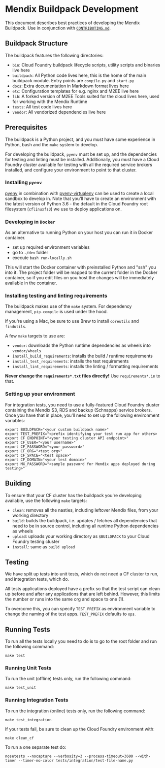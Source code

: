 # Mendix Buildpack Development
This document describes best practices of developing the Mendix Buildpack. Use in conjunction with [`CONTRIBUTING.md`](CONTRIBUTING.md).

## Buildpack Structure
The buildpack features the following directories:
* `bin`: Cloud Foundry buildpack lifecycle scripts, utility scripts and binaries live here
* `buildpack`: All Python code lives here, this is the home of the main buildpack module. Entry points are `compile.py` and `start.py`
* `docs`: Extra documentation in Markdown format lives here
* `etc`: Configuration templates for e.g. nginx and M2EE live here
* `lib`: A forked version of M2EE Tools suited for the cloud lives here, used for working with the Mendix Runtime
* `tests`: All test code lives here
* `vendor`: All vendorized dependencies live here

## Prerequisites
The buildpack is a Python project, and you must have some experience in Python, bash and the `make` system to develop.

For developing the buildpack, `pyenv` must be set up, and the dependencies for testing and linting must be installed. Additionally, you must have a Cloud Foundry cluster available for testing with all the required service brokers installed, and configure your environment to point to that cluster.

### Installing `pyenv`
[pyenv](https://github.com/pyenv/pyenv) in combination with [pyenv-virtualenv](https://github.com/pyenv/pyenv-virtualenv) can be used to create a local sandbox to develop in. Note that you'll have to create an environment with the latest version of Python 3.6 - the default in the Cloud Foundry root filesystem (`cflinuxfs3`) we use to deploy applications on.

### Developing in `Docker`
As an alternative to running Python on your host you can run it in Docker container.
* set up required environment variables
* go to `./dev` folder
* execute `bash run-locally.sh`

This will start the Docker container with preinstalled Python and "ssh" you into it.
The project folder will be mapped to the current folder in the Docker container, so if you edit files on you host 
the changes will be immediately available in the container.

### Installing testing and linting requirements
The buildpack makes use of the `make` system. For dependency management, `pip-compile` is used under the hood.

If you're using a Mac, be sure to use Brew to install `coreutils` and `findutils`.

A few `make` targets to use are:

* `vendor`: downloads the Python runtime dependencies as wheels into `vendor/wheels`
* `install_build_requirements`: installs the build / runtime requirements
* `install_test_requirements`: installs the test requirements
* `install_lint_requirements`: installs the linting / formatting requirements

**Never change the `requirements*.txt` files directly!** Use `requirements*.in` to that.

### Setting up your environment
For integration tests, you need to use a fully-featured Cloud Foundry cluster containing the Mendix S3, RDS and backup (Schnapps) service brokers. Once you have that in place, you'll need to set up the following environment variables:

```
export BUILDPACK="<your custom buildpack name>"
export TEST_PREFIX="<prefix identifying your test run app for others>
export CF_ENDPOINT="<your testing cluster API endpoint>"
export CF_USER="<your username>"
export CF_PASSWORD="<your password>"
export CF_ORG="<test org>"
export CF_SPACE="<test space>"
export CF_DOMAIN="<your test domain>"
export MX_PASSWORD="<sample password for Mendix apps deployed during testing>"
```

## Building
To ensure that your CF cluster has the buildpack you're developing available, use the following `make` targets:

* `clean`: removes all the nasties, including leftover Mendix files, from your working directory
* `build`: builds the buildpack, i.e. updates / fetches all dependencies that need to be in source control, including all runtime Python dependencies as wheels
* `upload`: uploads your working directory as `$BUILDPACK` to your Cloud Foundry testing cluster
* `install`: same as `build upload`

## Testing
We have split up tests into unit tests, which do not need a CF cluster to run, and integration tests, which do.

All tests applications deployed have a prefix so that the test script can clean up before and after any applications that are left behind. However, this limits the number or runs into the same org and space to one (1).

To overcome this, you can specify `TEST_PREFIX` as environment variable to change the naming of the test apps. `TEST_PREFIX` defaults to `ops`. 

## Running Tests
To run all the tests locally you need to do is to go to the root folder and run the following command:

```
make test
```

### Running Unit Tests
To run the unit (offline) tests only, run the following command:

```
make test_unit
```

### Running Integration Tests
To run the integration (online) tests only, run the following command:

```
make test_integration
```

If your tests fail, be sure to clean up the Cloud Foundry environment with:

```
make clean_cf
```

To run a one separate test do:

```
nosetests --nocapture --verbosity=3 --process-timeout=3600 --with-timer --timer-no-color tests/integration/test-file-name.py
```